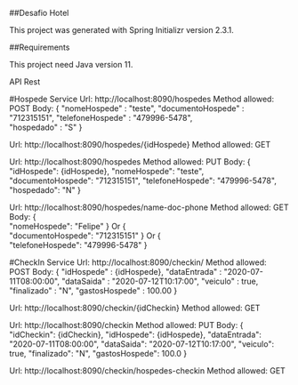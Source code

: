 ##Desafio Hotel

This project was generated with Spring Initializr version 2.3.1.

##Requirements

This project need Java version 11.

API Rest

#Hospede Service
Url: http://localhost:8090/hospedes
Method allowed: POST
Body:
	{
		"nomeHospede" : "teste",
		"documentoHospede" : "712315151",
		"telefoneHospede" : "479996-5478",	
		"hospedado" : "S"
	}

Url: http://localhost:8090/hospedes/{idHospede}
Method allowed: GET

Url: http://localhost:8090/hospedes
Method allowed: PUT
Body:
{
  "idHospede": {idHospede},
  "nomeHospede": "teste",
  "documentoHospede": "712315151",
  "telefoneHospede": "479996-5478",  
  "hospedado": "N"
}

Url: http://localhost:8090/hospedes/name-doc-phone
Method allowed: GET
Body:
{  
  "nomeHospede": "Felipe" 
}
Or
{  
  "documentoHospede": "712315151" 
}
Or
{  
  "telefoneHospede": "479996-5478" 
}


#CheckIn Service
Url: http://localhost:8090/checkin/
Method allowed: POST
Body:
{
	"idHospede" : {idHospede},
	"dataEntrada" : "2020-07-11T08:00:00",
	"dataSaida" : "2020-07-12T10:17:00",
	"veiculo" : true,
	"finalizado" : "N",
	"gastosHospede" : 100.00 
}

Url: http://localhost:8090/checkin/{idCheckin}
Method allowed: GET

Url: http://localhost:8090/checkin
Method allowed: PUT
Body:
{
  "idCheckin": {idCheckin},
  "idHospede": {idHospede},
  "dataEntrada": "2020-07-11T08:00:00",
  "dataSaida": "2020-07-12T10:17:00",
  "veiculo": true,
  "finalizado": "N",
  "gastosHospede": 100.0
}

Url: http://localhost:8090/checkin/hospedes-checkin
Method allowed: GET

  
